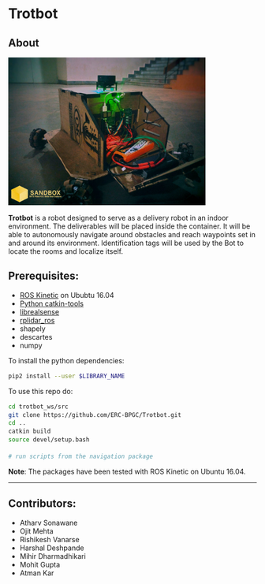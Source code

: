 # Trotbot

## About 
<img src="https://github.com/ERC-BPGC/Trotbot/blob/master/Trotbot.jpg" alt="drawing" width="400"/>

**Trotbot** is a robot designed to serve as a delivery robot in an indoor environment. The deliverables will be placed inside the container. It will be able to autonomously navigate around obstacles and reach waypoints set in and around its environment. Identification tags will be used by the Bot to locate the rooms and localize itself.


## Prerequisites:
- [ROS Kinetic](http://wiki.ros.org/kinetic/Installation) on Ububtu 16.04
- [Python catkin-tools](https://catkin-tools.readthedocs.io/en/latest/installing.html) 
- [librealsense](https://github.com/IntelRealSense/librealsense)
- [rplidar_ros](https://github.com/Slamtec/rplidar_ros)
- shapely 
- descartes
- numpy

To install the python dependencies:
```bash
pip2 install --user $LIBRARY_NAME
```


To use this repo do:

```bash
cd trotbot_ws/src
git clone https://github.com/ERC-BPGC/Trotbot.git 
cd ..
catkin build
source devel/setup.bash

# run scripts from the navigation package
```

**Note**: The packages have been tested with ROS Kinetic on Ubuntu 16.04.

-----------------------

## Contributors:
- Atharv Sonawane 
- Ojit Mehta
- Rishikesh Vanarse
- Harshal Deshpande
- Mihir Dharmadhikari
- Mohit Gupta
- Atman Kar
